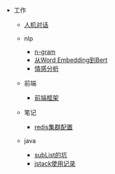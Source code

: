 - 工作
    - [人机对话](work/chatbot/人机对话.md)

    - nlp
      - [n-gram](work/nlp/n-gram.md)
      - [从Word Embedding到Bert](work/nlp/w2v-bert.md)
      - [情感分析](work/nlp/sentimet-analysis.md)
    - 前端
        - [前端框架](work/前端/前端框架.md)
    - 笔记
        - [redis集群配置](work/笔记/redis集群部署.md)
    - java
        - [subList的坑](work/java/subList的坑.md)
        - [jstack使用记录](work/java/jstack使用记录.md)
    
    



   
        

